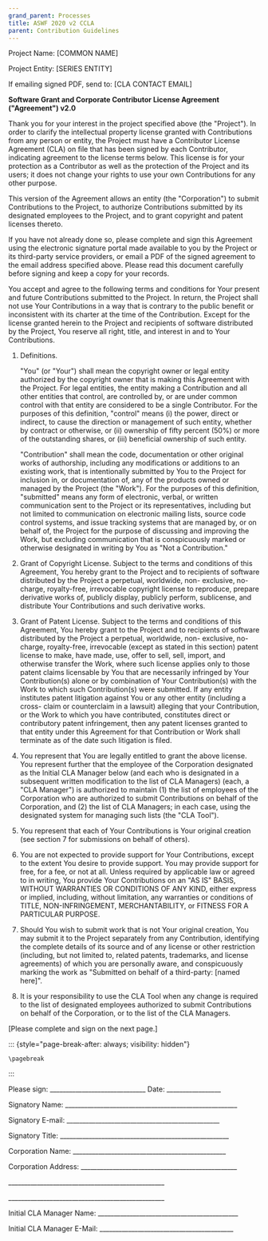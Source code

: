 ```yaml
---
grand_parent: Processes
title: ASWF 2020 v2 CCLA
parent: Contribution Guidelines
---
```

Project Name: \[COMMON NAME\]

Project Entity: \[SERIES ENTITY\]

If emailing signed PDF, send to: \[CLA CONTACT EMAIL\]

**Software Grant and Corporate Contributor License Agreement
("Agreement") v2.0**

Thank you for your interest in the project specified above (the
"Project"). In order to clarify the intellectual property license
granted with Contributions from any person or entity, the Project must
have a Contributor License Agreement (CLA) on file that has been signed
by each Contributor, indicating agreement to the license terms below.
This license is for your protection as a Contributor as well as the
protection of the Project and its users; it does not change your rights
to use your own Contributions for any other purpose.

This version of the Agreement allows an entity (the "Corporation") to
submit Contributions to the Project, to authorize Contributions
submitted by its designated employees to the Project, and to grant
copyright and patent licenses thereto.

If you have not already done so, please complete and sign this Agreement
using the electronic signature portal made available to you by the
Project or its third-party service providers, or email a PDF of the
signed agreement to the email address specified above. Please read this
document carefully before signing and keep a copy for your records.

You accept and agree to the following terms and conditions for Your
present and future Contributions submitted to the Project. In return,
the Project shall not use Your Contributions in a way that is contrary
to the public benefit or inconsistent with its charter at the time of
the Contribution. Except for the license granted herein to the Project
and recipients of software distributed by the Project, You reserve all
right, title, and interest in and to Your Contributions.

1.  Definitions.

    "You" (or "Your") shall mean the copyright owner or legal entity
    authorized by the copyright owner that is making this Agreement with
    the Project. For legal entities, the entity making a Contribution
    and all other entities that control, are controlled by, or are under
    common control with that entity are considered to be a single
    Contributor. For the purposes of this definition, "control"
    means (i) the power, direct or indirect, to cause the direction or
    management of such entity, whether by contract or otherwise, or (ii)
    ownership of fifty percent (50%) or more of the outstanding shares,
    or (iii) beneficial ownership of such entity.

    "Contribution" shall mean the code, documentation or other original
    works of authorship, including any modifications or additions to an
    existing work, that is intentionally submitted by You to the Project
    for inclusion in, or documentation of, any of the products owned or
    managed by the Project (the "Work"). For the purposes of this
    definition, "submitted" means any form of electronic, verbal, or
    written communication sent to the Project or its representatives,
    including but not limited to communication on electronic mailing
    lists, source code control systems, and issue tracking systems that
    are managed by, or on behalf of, the Project for the purpose of
    discussing and improving the Work, but excluding communication that
    is conspicuously marked or otherwise designated in writing by You as
    "Not a Contribution."

2.  Grant of Copyright License. Subject to the terms and conditions of
    this Agreement, You hereby grant to the Project and to recipients of
    software distributed by the Project a perpetual, worldwide, non-
    exclusive, no-charge, royalty-free, irrevocable copyright license to
    reproduce, prepare derivative works of, publicly display, publicly
    perform, sublicense, and distribute Your Contributions and such
    derivative works.

3.  Grant of Patent License. Subject to the terms and conditions of this
    Agreement, You hereby grant to the Project and to recipients of
    software distributed by the Project a perpetual, worldwide, non-
    exclusive, no-charge, royalty-free, irrevocable (except as stated in
    this section) patent license to make, have made, use, offer to sell,
    sell, import, and otherwise transfer the Work, where such license
    applies only to those patent claims licensable by You that are
    necessarily infringed by Your Contribution(s) alone or by
    combination of Your Contribution(s) with the Work to which such
    Contribution(s) were submitted. If any entity institutes patent
    litigation against You or any other entity (including a cross- claim
    or counterclaim in a lawsuit) alleging that your Contribution, or
    the Work to which you have contributed, constitutes direct or
    contributory patent infringement, then any patent licenses granted
    to that entity under this Agreement for that Contribution or Work
    shall terminate as of the date such litigation is filed.

4.  You represent that You are legally entitled to grant the above
    license. You represent further that the employee of the Corporation
    designated as the Initial CLA Manager below (and each who is
    designated in a subsequent written modification to the list of CLA
    Managers) (each, a "CLA Manager") is authorized to maintain (1) the
    list of employees of the Corporation who are authorized to submit
    Contributions on behalf of the Corporation, and (2) the list of CLA
    Managers; in each case, using the designated system for managing
    such lists (the "CLA Tool").

5.  You represent that each of Your Contributions is Your original
    creation (see section 7 for submissions on behalf of others).

6.  You are not expected to provide support for Your Contributions,
    except to the extent You desire to provide support. You may provide
    support for free, for a fee, or not at all. Unless required by
    applicable law or agreed to in writing, You provide Your
    Contributions on an "AS IS" BASIS, WITHOUT WARRANTIES OR CONDITIONS
    OF ANY KIND, either express or implied, including, without
    limitation, any warranties or conditions of TITLE, NON-INFRINGEMENT,
    MERCHANTABILITY, or FITNESS FOR A PARTICULAR PURPOSE.

7.  Should You wish to submit work that is not Your original creation,
    You may submit it to the Project separately from any Contribution,
    identifying the complete details of its source and of any license or
    other restriction (including, but not limited to, related patents,
    trademarks, and license agreements) of which you are personally
    aware, and conspicuously marking the work as "Submitted on behalf of
    a third-party: \[named here\]".

8.  It is your responsibility to use the CLA Tool when any change is
    required to the list of designated employees authorized to submit
    Contributions on behalf of the Corporation, or to the list of the
    CLA Managers.

\[Please complete and sign on the next page.\]

::: {style="page-break-after: always; visibility: hidden"}
```{=tex}
\pagebreak
```
:::

Please sign:
\_\_\_\_\_\_\_\_\_\_\_\_\_\_\_\_\_\_\_\_\_\_\_\_\_\_\_\_\_\_ Date:
\_\_\_\_\_\_\_\_\_\_\_\_\_\_\_\_\_

Signatory Name:
\_\_\_\_\_\_\_\_\_\_\_\_\_\_\_\_\_\_\_\_\_\_\_\_\_\_\_\_\_\_\_\_\_\_\_\_\_\_\_\_\_\_\_\_\_\_\_\_\_\_\_\_\_\_

Signatory E-mail:
\_\_\_\_\_\_\_\_\_\_\_\_\_\_\_\_\_\_\_\_\_\_\_\_\_\_\_\_\_\_\_\_\_\_\_\_\_\_\_\_\_\_\_\_\_\_\_\_

Signatory Title:
\_\_\_\_\_\_\_\_\_\_\_\_\_\_\_\_\_\_\_\_\_\_\_\_\_\_\_\_\_\_\_\_\_\_\_\_\_\_\_\_\_\_\_\_\_\_\_\_\_\_\_\_\_

Corporation Name:
\_\_\_\_\_\_\_\_\_\_\_\_\_\_\_\_\_\_\_\_\_\_\_\_\_\_\_\_\_\_\_\_\_\_\_\_\_\_\_\_\_\_\_\_\_\_\_\_

Corporation Address:
\_\_\_\_\_\_\_\_\_\_\_\_\_\_\_\_\_\_\_\_\_\_\_\_\_\_\_\_\_\_\_\_\_\_\_\_\_\_\_\_\_\_\_\_\_\_\_\_\_

\_\_\_\_\_\_\_\_\_\_\_\_\_\_\_\_\_\_\_\_\_\_\_\_\_\_\_\_\_\_\_\_\_\_\_\_\_\_\_\_\_\_\_\_\_\_\_\_\_

\_\_\_\_\_\_\_\_\_\_\_\_\_\_\_\_\_\_\_\_\_\_\_\_\_\_\_\_\_\_\_\_\_\_\_\_\_\_\_\_\_\_\_\_\_\_\_\_\_

Initial CLA Manager Name:
\_\_\_\_\_\_\_\_\_\_\_\_\_\_\_\_\_\_\_\_\_\_\_\_\_\_\_\_\_\_\_\_\_\_\_\_\_\_\_\_\_\_\_\_

Initial CLA Manager E-Mail:
\_\_\_\_\_\_\_\_\_\_\_\_\_\_\_\_\_\_\_\_\_\_\_\_\_\_\_\_\_\_\_\_\_\_\_\_\_\_\_\_\_\_
